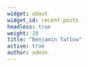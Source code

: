 ```yaml
---
widget: about
widget_id: recent-posts
headless: true
weight: 20
title: "Benjamin Tatlow"
active: true
author: admin
---
```

